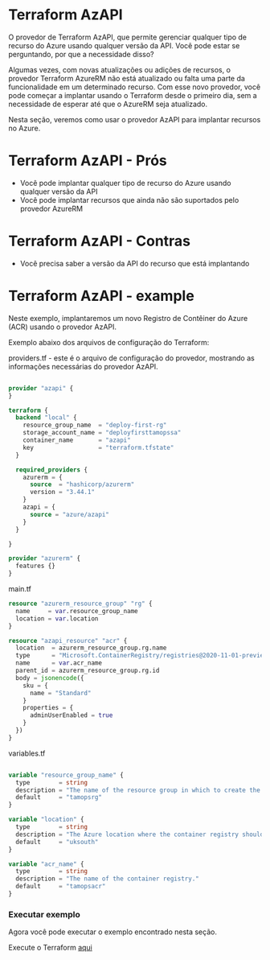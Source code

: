 # Terraform AzAPI

O provedor de Terraform AzAPI, que permite gerenciar qualquer tipo de recurso do Azure usando qualquer versão da API. Você pode estar se perguntando, por que a necessidade disso?

Algumas vezes, com novas atualizações ou adições de recursos, o provedor Terraform AzureRM não está atualizado ou falta uma parte da funcionalidade em um determinado recurso. Com esse novo provedor, você pode começar a implantar usando o Terraform desde o primeiro dia, sem a necessidade de esperar até que o AzureRM seja atualizado.

Nesta seção, veremos como usar o provedor AzAPI para implantar recursos no Azure.

# Terraform AzAPI - Prós

- Você pode implantar qualquer tipo de recurso do Azure usando qualquer versão da API
- Você pode implantar recursos que ainda não são suportados pelo provedor AzureRM

# Terraform AzAPI - Contras

- Você precisa saber a versão da API do recurso que está implantando

# Terraform AzAPI - example

Neste exemplo, implantaremos um novo Registro de Contêiner do Azure (ACR) usando o provedor AzAPI.

Exemplo abaixo dos arquivos de configuração do Terraform:

providers.tf - este é o arquivo de configuração do provedor, mostrando as informações necessárias do provedor AzAPI.

```terraform

provider "azapi" {
}

terraform {
  backend "local" {
    resource_group_name  = "deploy-first-rg"
    storage_account_name = "deployfirsttamopssa"
    container_name       = "azapi"
    key                  = "terraform.tfstate"
  }

  required_providers {
    azurerm = {
      source  = "hashicorp/azurerm"
      version = "3.44.1"
    }
    azapi = {
      source = "azure/azapi"
    }
  }

}

provider "azurerm" {
  features {}
}

```


main.tf

```terraform
resource "azurerm_resource_group" "rg" {
  name     = var.resource_group_name
  location = var.location
}

resource "azapi_resource" "acr" {
  location  = azurerm_resource_group.rg.name
  type      = "Microsoft.ContainerRegistry/registries@2020-11-01-preview"
  name      = var.acr_name
  parent_id = azurerm_resource_group.rg.id
  body = jsonencode({
    sku = {
      name = "Standard"
    }
    properties = {
      adminUserEnabled = true
    }
  })
}

```

variables.tf

```terraform

variable "resource_group_name" {
  type        = string
  description = "The name of the resource group in which to create the container registry."
  default     = "tamopsrg"
}

variable "location" {
  type        = string
  description = "The Azure location where the container registry should exist."
  default     = "uksouth"
}

variable "acr_name" {
  type        = string
  description = "The name of the container registry."
  default     = "tamopsacr"
}


```

### Executar exemplo

Agora você pode executar o exemplo encontrado nesta seção.

Execute o Terraform [aqui](https://github.com/thiago88sp/terraform-treinamento/tree/master/7-terraform-azapi/terraform)
